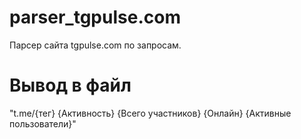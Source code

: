 # parser_tgpulse.com
Парсер сайта tgpulse.com по запросам. 

# Вывод в файл
"t.me/{тег}  {Активность} {Всего участников} {Онлайн} {Активные пользователи}"

